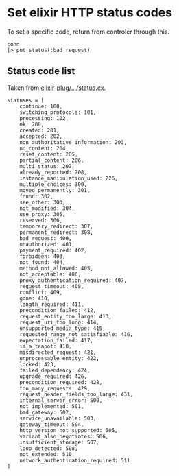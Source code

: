 # Set elixir HTTP status codes

To set a specific code, return from controler through this.


    conn
    |> put_status(:bad_request)


## Status code list

Taken from [elixir-plug/.../status.ex](https://github.com/elixir-plug/plug/blob/ef27d077f40eee8f348efe5056dd1bf82bffb70f/lib/plug/conn/status.ex#L14).


    statuses = [
        continue: 100,
        switching_protocols: 101,
        processing: 102,
        ok: 200,
        created: 201,
        accepted: 202,
        non_authoritative_information: 203,
        no_content: 204,
        reset_content: 205,
        partial_content: 206,
        multi_status: 207,
        already_reported: 208,
        instance_manipulation_used: 226,
        multiple_choices: 300,
        moved_permanently: 301,
        found: 302,
        see_other: 303,
        not_modified: 304,
        use_proxy: 305,
        reserved: 306,
        temporary_redirect: 307,
        permanent_redirect: 308,
        bad_request: 400,
        unauthorized: 401,
        payment_required: 402,
        forbidden: 403,
        not_found: 404,
        method_not_allowed: 405,
        not_acceptable: 406,
        proxy_authentication_required: 407,
        request_timeout: 408,
        conflict: 409,
        gone: 410,
        length_required: 411,
        precondition_failed: 412,
        request_entity_too_large: 413,
        request_uri_too_long: 414,
        unsupported_media_type: 415,
        requested_range_not_satisfiable: 416,
        expectation_failed: 417,
        im_a_teapot: 418,
        misdirected_request: 421,
        unprocessable_entity: 422,
        locked: 423,
        failed_dependency: 424,
        upgrade_required: 426,
        precondition_required: 428,
        too_many_requests: 429,
        request_header_fields_too_large: 431,
        internal_server_error: 500,
        not_implemented: 501,
        bad_gateway: 502,
        service_unavailable: 503,
        gateway_timeout: 504,
        http_version_not_supported: 505,
        variant_also_negotiates: 506,
        insufficient_storage: 507,
        loop_detected: 508,
        not_extended: 510,
        network_authentication_required: 511
    ]

